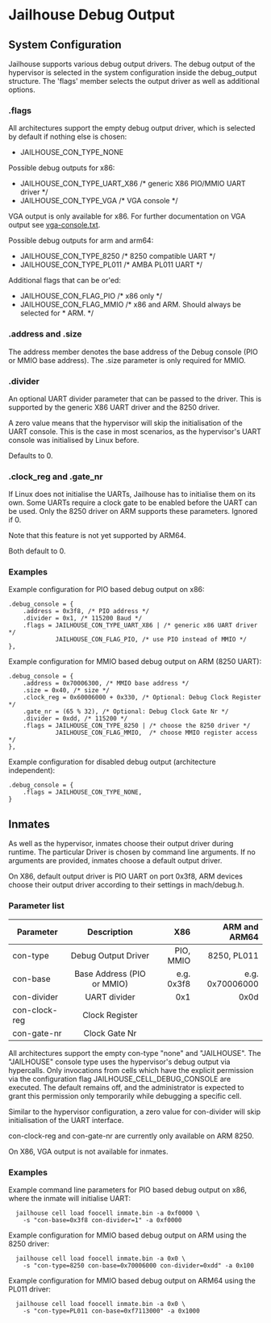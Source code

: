 Jailhouse Debug Output
======================

System Configuration
--------------------

Jailhouse supports various debug output drivers.  The debug output of the
hypervisor is selected in the system configuration inside the debug_output
structure.  The 'flags' member selects the output driver as well as additional
options.

### .flags
All architectures support the empty debug output driver, which is selected by
default if nothing else is chosen:
  - JAILHOUSE_CON_TYPE_NONE

Possible debug outputs for x86:
  - JAILHOUSE_CON_TYPE_UART_X86  /* generic X86 PIO/MMIO UART driver */
  - JAILHOUSE_CON_TYPE_VGA       /* VGA console */

VGA output is only available for x86. For further documentation on VGA output
see [vga-console.txt](vga-console.txt).

Possible debug outputs for arm and arm64:
  - JAILHOUSE_CON_TYPE_8250      /* 8250 compatible UART */
  - JAILHOUSE_CON_TYPE_PL011     /* AMBA PL011 UART */

Additional flags that can be or'ed:
  - JAILHOUSE_CON_FLAG_PIO   /* x86 only */
  - JAILHOUSE_CON_FLAG_MMIO  /* x86 and ARM. Should always be selected for
                              * ARM. */

### .address and .size
The address member denotes the base address of the Debug console (PIO or MMIO
base address). The .size parameter is only required for MMIO.

### .divider
An optional UART divider parameter that can be passed to the driver. This is
supported by the generic X86 UART driver and the 8250 driver.

A zero value means that the hypervisor will skip the initialisation of the UART
console.  This is the case in most scenarios, as the hypervisor's UART console
was initialised by Linux before.

Defaults to 0.

### .clock_reg and .gate_nr
If Linux does not initialise the UARTs, Jailhouse has to initialise them on
its own.  Some UARTs require a clock gate to be enabled before the UART can be
used.  Only the 8250 driver on ARM supports these parameters.  Ignored if 0.

Note that this feature is not yet supported by ARM64.

Both default to 0.

### Examples
Example configuration for PIO based debug output on x86:
```
.debug_console = {
	.address = 0x3f8, /* PIO address */
	.divider = 0x1, /* 115200 Baud */
	.flags = JAILHOUSE_CON_TYPE_UART_X86 | /* generic x86 UART driver */
		     JAILHOUSE_CON_FLAG_PIO, /* use PIO instead of MMIO */
},
```

Example configuration for MMIO based debug output on ARM (8250 UART):
```
.debug_console = {
	.address = 0x70006300, /* MMIO base address */
	.size = 0x40, /* size */
	.clock_reg = 0x60006000 + 0x330, /* Optional: Debug Clock Register */
	.gate_nr = (65 % 32), /* Optional: Debug Clock Gate Nr */
	.divider = 0xdd, /* 115200 */
	.flags = JAILHOUSE_CON_TYPE_8250 | /* choose the 8250 driver */
		     JAILHOUSE_CON_FLAG_MMIO,  /* choose MMIO register access */
},
```

Example configuration for disabled debug output (architecture independent):
```
.debug_console = {
	.flags = JAILHOUSE_CON_TYPE_NONE,
}
```

Inmates
-------

As well as the hypervisor, inmates choose their output driver during runtime.
The particular Driver is chosen by command line arguments.  If no arguments
are provided, inmates choose a default output driver.

On X86, default output driver is PIO UART on port 0x3f8, ARM devices choose
their output driver according to their settings in mach/debug.h.

### Parameter list
| Parameter     | Description                | X86        | ARM and ARM64   |
|---------------|:--------------------------:|-----------:|----------------:|
| con-type      | Debug Output Driver        | PIO, MMIO  | 8250, PL011     |
| con-base      | Base Address (PIO or MMIO) | e.g. 0x3f8 | e.g. 0x70006000 |
| con-divider   | UART divider               | 0x1        | 0x0d            |
| con-clock-reg | Clock Register             |            |                 |
| con-gate-nr   | Clock Gate Nr              |            |                 |

All architectures support the empty con-type "none" and "JAILHOUSE".  The
"JAILHOUSE" console type uses the hypervisor's debug output via hypercalls.
Only invocations from cells which have the explicit permission via the
configuration flag JAILHOUSE_CELL_DEBUG_CONSOLE are executed.  The default
remains off, and the administrator is expected to grant this permission only
temporarily while debugging a specific cell.

Similar to the hypervisor configuration, a zero value for con-divider will skip
initialisation of the UART interface.

con-clock-reg and con-gate-nr are currently only available on ARM 8250.

On X86, VGA output is not available for inmates.

### Examples
Example command line parameters for PIO based debug output on x86, where the
inmate will initialise UART:
```
  jailhouse cell load foocell inmate.bin -a 0xf0000 \
    -s "con-base=0x3f8 con-divider=1" -a 0xf0000
```

Example configuration for MMIO based debug output on ARM using the 8250 driver:
```
  jailhouse cell load foocell inmate.bin -a 0x0 \
    -s "con-type=8250 con-base=0x70006000 con-divider=0xdd" -a 0x100
```

Example configuration for MMIO based debug output on ARM64 using the PL011 driver:
```
  jailhouse cell load foocell inmate.bin -a 0x0 \
    -s "con-type=PL011 con-base=0xf7113000" -a 0x1000
```
